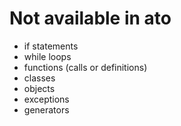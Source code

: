 # Not available in ato

- if statements
- while loops
- functions (calls or definitions)
- classes
- objects
- exceptions
- generators
